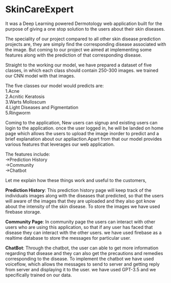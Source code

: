 # SkinCareExpert
It was a Deep Learning powered Dermotology web application built for the purpose of giving a one stop solution to the users about their skin diseases.

The speciality of our project compared to all other skin disease prediction projects are, they are simply find the corresponding disease associated with the image.
But coming to our project we aimed at implementing some features along with the prediction of that corresponding disease.

Straight to the working our model, we have prepared a dataset of five classes, in which each class should contain 250-300 images. we trained our CNN model with that images.

The five classes our model would predicts are: <br />
    1.Acne <br />
    2.Acnitic Keratosis <br />
    3.Warts Molloscum <br />
    4.Light Diseases and Pigmentation <br />
    5.Ringworm <br />
    
Coming to the application, New users can signup and existing users can login to the application. once the user logged in, he will be landed on home page which allows the users to upload the image inorder to predict and a brief explanation about our appliaction.Apart from that our model provides various features that leverages our web application.

The features include: <br />
    ->Prediction History <br />
    ->Community <br />
    ->Chatbot <br />

Let me explain how these things work and useful to the customers, <br />

**Prediction History**: This prediction history page will keep track of the individuals images along with the diseases that predicted, so that the users will aware of the images that they are uploaded and they also got know about the intensity of the skin disease. To store the images we have used firebase storage.

**Community Page**: In community page the users can interact with other users who are using this application, so that if any user has faced that disease they can interact with the other users. we have used firebase as a realtime database to store the messages for particular user.

**ChatBot**: Through the chatbot, the user can able to get more information regarding that disease and they can also get the precautions and remedies corresponding to the disease. To implement the chatbot we have used voiceflow, which allows the messages to send to server and getting reply from server and displaying it to the user. we have used GPT-3.5 and we specifically trained on our data.
